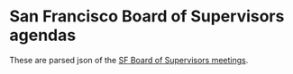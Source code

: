 # San Francisco Board of Supervisors agendas

These are parsed json of the [SF Board of Supervisors meetings](http://sfbos.org/meetings/42).
